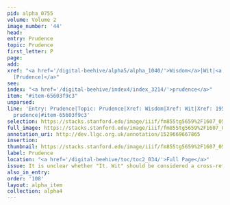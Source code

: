 ```yaml
---
pid: alpha_0755
volume: Volume 2
image_number: '44'
head: 
entry: Prudence
topic: Prudence
first_letter: P
page: 
add: 
xref: "<a href='/digital-beehive/alpha5/alpha_1040/'>Wisdom</a>|Wit|<a href='/digital-beehive/toc/toc2_359/'>1954
  [Prudence]</a>"
see: 
index: "<a href='/digital-beehive/index4/index_3214/'>prudence</a>"
item: "#item-65603f9c3"
unparsed: 
line: 'Entry: Prudence|Topic: Prudence|Xref: Wisdom|Xref: Wit|Xref: 1954 [Prudence]|Index:
  prudence|#item-65603f9c3'
selection: https://stacks.stanford.edu/image/iiif/fm855tg5659%2F1607_0511/790,3448,2996,489/full/0/default.jpg
full_image: https://stacks.stanford.edu/image/iiif/fm855tg5659%2F1607_0511/full/full/0/default.jpg
annotation_uri: http://dev.llgc.org.uk/annotation/1529669667865
insertion: 
thumbnail: https://stacks.stanford.edu/image/iiif/fm855tg5659%2F1607_0511/790,3448,600,180/250,/0/default.jpg
label: Prudence
location: "<a href='/digital-beehive/toc/toc2_034/'>Full Page</a>"
issue: It is unclear whether "It. Wit" should be considered a cross-reference.
also_in_entry: 
order: '108'
layout: alpha_item
collection: alpha4
---
```

